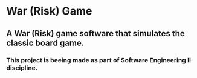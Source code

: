 # War (Risk) Game
## A War (Risk) game software that simulates the classic board game.
### This project is beeing made as part of Software Engineering II discipline.
